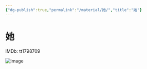 ```yaml
---
{"dg-publish":true,"permalink":"/material/她/","title":"她"}
---
```



# 她

IMDb: tt1798709

![image](https://img1.doubanio.com/view/photo/s_ratio_poster/public/p2166850749.webp)
